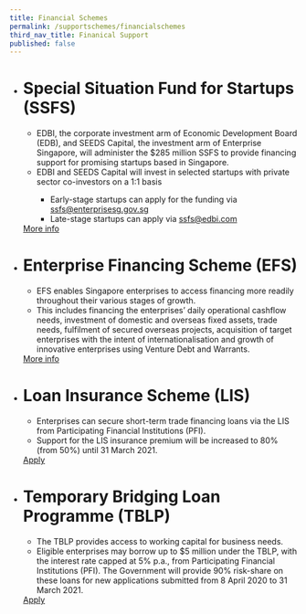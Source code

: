 ```yaml
---
title: Financial Schemes
permalink: /supportschemes/financialschemes
third_nav_title: Finanical Support
published: false
---
```


<div class="gobizfinapplyTable">
  <ul class="gobizfinapplyTable-firstTable">
    <li class="gobizfinapplyTable-firstTable_table">
      <h1 class="gobizfinapplyTable-firstTable_table__header">Special Situation Fund for Startups (SSFS)</h1>
      <ul class="gobizfinapplyTable-firstTable_table__options">
        <li>EDBI, the corporate investment arm of Economic Development Board (EDB), and SEEDS Capital, the investment arm of Enterprise Singapore, will administer the $285 million SSFS to provide financing support for promising startups based in Singapore.</li>
        <li>EDBI and SEEDS Capital will invest in selected startups with private sector co-investors on a 1:1 basis</li>
        <ul>
                <li>Early-stage startups can apply for the funding via <a href = "mailto: ssfs@enterprisesg.gov.sg">ssfs@enterprisesg.gov.sg</a></li>
                <li>Late-stage startups can apply via <a href = "mailto: ssfs@edbi.com">ssfs@edbi.com</a></li>
            </ul>
      </ul>
      <a href="https://www.enterprisesg.gov.sg/media-centre/media-releases/2020/june/edbi-and-seeds-capital-to-provide-s$285-million-in-financing-to-promising-startups-to-tide-through-covid-19-period"><div class="gobizfinapplyTable-firstTable_table__getstart">More info</div></a>
    </li>
  </ul>
</div>

<div class="gobizfinapplyTable">
  <ul class="gobizfinapplyTable-firstTable">
    <li class="gobizfinapplyTable-firstTable_table">
      <h1 class="gobizfinapplyTable-firstTable_table__header">Enterprise Financing Scheme (EFS)</h1>
      <ul class="gobizfinapplyTable-firstTable_table__options">
        <li>EFS enables Singapore enterprises to access financing more readily throughout their various stages of growth.</li>
        <li>This includes financing the enterprises’ daily operational cashflow needs, investment of domestic and overseas fixed assets, trade needs, fulfilment of secured overseas projects, acquisition of target enterprises with the intent of internationalisation and growth of innovative enterprises using Venture Debt and Warrants.</li>
      </ul>
      <a href="https://go.gov.sg/efs"><div class="gobizfinapplyTable-firstTable_table__getstart">More info</div></a>
    </li>
  </ul>
</div>

<div class="gobizfinapplyTable">
  <ul class="gobizfinapplyTable-firstTable">
    <li class="gobizfinapplyTable-firstTable_table">
      <h1 class="gobizfinapplyTable-firstTable_table__header">Loan Insurance Scheme (LIS)</h1>
      <ul class="gobizfinapplyTable-firstTable_table__options">
        <li>Enterprises can secure short-term trade financing loans via the LIS from Participating Financial Institutions (PFI).</li>
        <li>Support for the LIS insurance premium will be increased to 80% (from 50%) until 31 March 2021.</li>
      </ul>
      <a href="https://go.gov.sg/lis"><div class="gobizfinapplyTable-firstTable_table__getstart">Apply</div></a>
    </li>
  </ul>
</div>

<div class="gobizfinapplyTable">
  <ul class="gobizfinapplyTable-firstTable">
    <li class="gobizfinapplyTable-firstTable_table">
      <h1 class="gobizfinapplyTable-firstTable_table__header">Temporary Bridging Loan Programme (TBLP)</h1>
      <ul class="gobizfinapplyTable-firstTable_table__options">
        <li>The TBLP provides access to working capital for business needs.</li>
        <li>Eligible enterprises may borrow up to $5 million under the TBLP, with the interest rate capped at 5% p.a., from Participating Financial Institutions (PFI). The Government will provide 90% risk-share on these loans for new applications submitted from 8 April 2020 to 31 March 2021.</li>
      </ul>
      <a href="https://go.gov.sg/tblp"><div class="gobizfinapplyTable-firstTable_table__getstart">Apply</div></a>
    </li>
  </ul>
</div>
